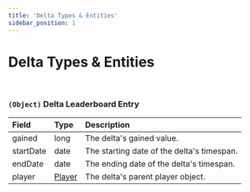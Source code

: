 ```yaml
---
title: 'Delta Types & Entities'
sidebar_position: 1
---
```


# Delta Types & Entities

<br />

### `(Object)` Delta Leaderboard Entry

| Field     | Type                                                         | Description                                |
| :-------- | :----------------------------------------------------------- | :----------------------------------------- |
| gained    | long                                                         | The delta's gained value.                  |
| startDate | date                                                         | The starting date of the delta's timespan. |
| endDate   | date                                                         | The ending date of the delta's timespan.   |
| player    | [Player](/api/players/player-type-definitions#object-player) | The delta's parent player object.          |

